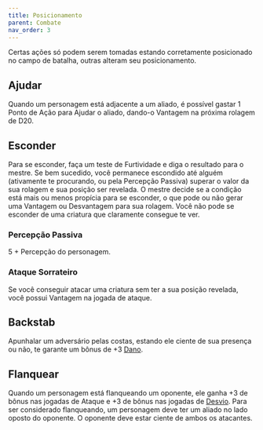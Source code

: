 ```yaml
---
title: Posicionamento
parent: Combate
nav_order: 3
---
```


Certas ações só podem serem tomadas estando corretamente posicionado no campo de batalha, outras alteram seu posicionamento.
## Ajudar
Quando um personagem está adjacente a um aliado, é possível gastar 1 Ponto de Ação para Ajudar o aliado, dando-o Vantagem na próxima rolagem de D20.

## Esconder
Para se esconder, faça um teste de Furtividade e diga o resultado para o mestre. Se bem sucedido, você permanece escondido até alguém (ativamente te procurando, ou pela Percepção Passiva) superar o valor da sua rolagem e sua posição ser revelada. O mestre decide se a condição está mais ou menos propícia para se esconder, o que pode ou não gerar uma Vantagem ou Desvantagem para sua rolagem. Você não pode se esconder de uma criatura que claramente consegue te ver.

### Percepção Passiva
5 + Percepção do personagem.

### Ataque Sorrateiro
Se você conseguir atacar uma criatura sem ter a sua posição revelada, você possui Vantagem na jogada de ataque. 

## Backstab
Apunhalar um adversário pelas costas, estando ele ciente de sua presença ou não, te garante um bônus de +3 [Dano](https://filipesoaresbranco-lab.github.io/low-fantasyd20/docs/Combate/Dano.html).

## Flanquear
Quando um personagem está flanqueando um oponente, ele ganha +3 de bônus nas jogadas de Ataque e +3 de bônus nas jogadas de [Desvio](https://filipesoaresbranco-lab.github.io/low-fantasyd20/docs/Combate/Ações/Defender%20ou%20Desviar.html). 
Para ser considerado flanqueando, um personagem deve ter um aliado no lado oposto do oponente. O oponente deve estar ciente de ambos os atacantes.
